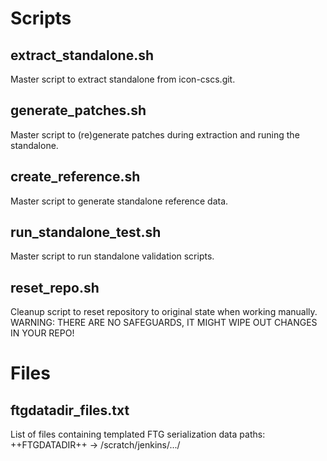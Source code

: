 Scripts
=======

extract_standalone.sh
-------------------
Master script to extract standalone from icon-cscs.git.

generate_patches.sh
-------------------
Master script to (re)generate patches during extraction and runing the standalone.

create_reference.sh
-------------------
Master script to generate standalone reference data.

run_standalone_test.sh
----------------------
Master script to run standalone validation scripts.

reset_repo.sh
-------------
Cleanup script to reset repository to original state when working manually. WARNING: THERE ARE NO SAFEGUARDS, IT MIGHT WIPE OUT CHANGES IN YOUR REPO!

Files
=====

ftgdatadir_files.txt
--------------------
List of files containing templated FTG serialization data paths: ++FTGDATADIR++ -> /scratch/jenkins/.../
